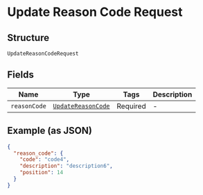 
# Update Reason Code Request

## Structure

`UpdateReasonCodeRequest`

## Fields

| Name | Type | Tags | Description |
|  --- | --- | --- | --- |
| `reasonCode` | [`UpdateReasonCode`](../../doc/models/update-reason-code.md) | Required | - |

## Example (as JSON)

```json
{
  "reason_code": {
    "code": "code4",
    "description": "description6",
    "position": 14
  }
}
```

